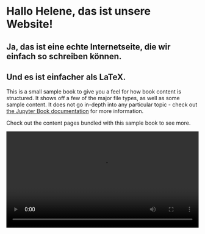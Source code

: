 # Hallo Helene, das ist unsere Website!

## Ja, das ist eine echte Internetseite, die wir einfach so schreiben können.

## Und es ist einfacher als LaTeX.

This is a small sample book to give you a feel for how book content is
structured.
It shows off a few of the major file types, as well as some sample content.
It does not go in-depth into any particular topic - check out [the Jupyter Book documentation](https://jupyterbook.org) for more information.

Check out the content pages bundled with this sample book to see more.

<video width=100% controls>
      <source src="./_static/blob.mp4" type="video/mp4">
</video>


```{tableofcontents}
```
